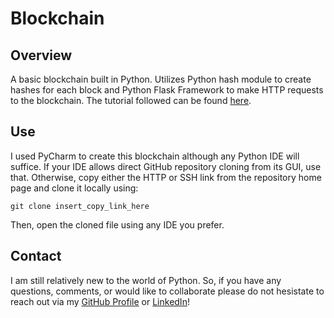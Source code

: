 # Blockchain

## Overview
A basic blockchain built in Python. Utilizes Python hash module to create hashes for each block and Python Flask Framework to make HTTP requests to the blockchain. The tutorial followed can be found [here](https://hackernoon.com/learn-blockchains-by-building-one-117428612f46).

## Use
I used PyCharm to create this blockchain although any Python IDE will suffice. If your IDE allows direct GitHub repository cloning from its GUI, use that. Otherwise, copy either the HTTP or SSH link from the repository home page and clone it locally using:

    git clone insert_copy_link_here

Then, open the cloned file using any IDE you prefer.

## Contact
I am still relatively new to the world of Python. So, if you have any questions, comments, or would like to collaborate please do not hesistate to reach out via my [GitHub Profile](https://github.com/sophia2798) or [LinkedIn](https://www.linkedin.com/in/sophia2798/)! 
